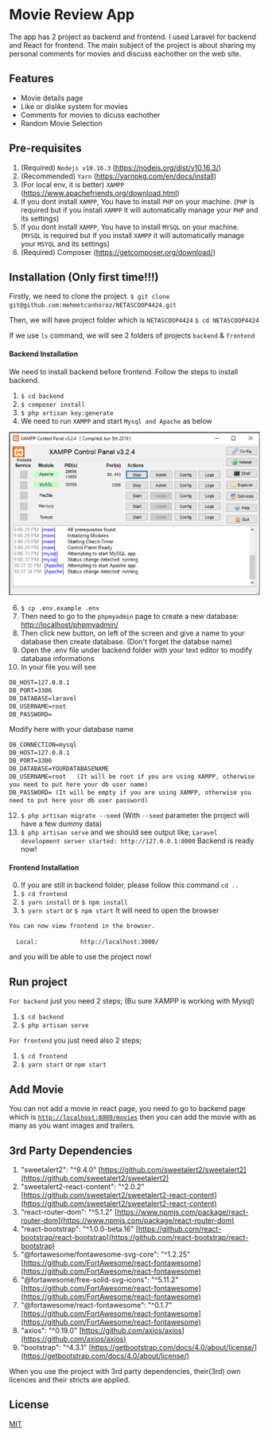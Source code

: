# Movie Review App
The app has 2 project as backend and frontend. I used Laravel for backend and  React for frontend. The main subject of the project is about sharing my personal comments for movies and discuss eachother on the web site. 

## Features  
- Movie details page
- Like or dislike system for movies
- Comments for movies to dicuss eachother
- Random Movie Selection

## Pre-requisites
1. (Required) `Nodejs v10.16.3` (https://nodejs.org/dist/v10.16.3/)
2. (Recommended) `Yarn` (https://yarnpkg.com/en/docs/install)
3. (For local env, it is better) `XAMPP` (https://www.apachefriends.org/download.html)
4. If you dont install `XAMPP`, You have to install `PHP` on your machine. (`PHP` is required but if you install `XAMPP` it will automatically manage your `PHP` and its settings)
5. If you dont install `XAMPP`, You have to install `MYSQL` on your machine. (`MYSQL` is required but if you install `XAMPP` it will automatically manage your `MSYQL` and its settings)
6.  (Required) Composer (https://getcomposer.org/download/)

## Installation (Only first time!!!)
Firstly, we need to clone the project.
`$ git clone git@github.com:mehmetcanhoroz/NETASCOOP4424.git`

Then, we will have project folder which is `NETASCOOP4424`
`$ cd NETASCOOP4424`

If we use `ls` command, we will see 2 folders of projects `backend` & `frontend`

#### Backend Installation
We need to install backend before frontend. Follow the steps to install backend.
1. `$ cd backend`
2. `$ composer install`
3. `$ php artisan key:generate`
4. We need to run `XAMPP` and start `Mysql and Apache` as below

![Image XAMPP](https://raw.githubusercontent.com/mehmetcanhoroz/NETASCOOP4424/master/mysql.png)


6. `$ cp .env.example .env`
7. Then need to go to the `phpmyadmin` page to create a new database: [http://localhost/phpmyadmin/](http://localhost/phpmyadmin/)
8. Then click new button, on left of the screen and give a name to your database then create database. (Don't forget the databse name)
9. Open the .env file under backend folder with your text editor to modify database informations
10. In your file you will see 
``` DB_CONNECTION=mysql  
DB_HOST=127.0.0.1  
DB_PORT=3306  
DB_DATABASE=laravel  
DB_USERNAME=root  
DB_PASSWORD=
```
Modify here with your database name
```
DB_CONNECTION=mysql  
DB_HOST=127.0.0.1  
DB_PORT=3306  
DB_DATABASE=YOURDATABASENAME  
DB_USERNAME=root   (It will be root if you are using XAMPP, otherwise you need to put here your db user name)
DB_PASSWORD= (It will be empty if you are using XAMPP, otherwise you need to put here your db user password)
```
12. `$ php artisan migrate --seed` (With `--seed` parameter the project will have a few dummy data)
13. `$ php artisan serve` and we should see output like;
`Laravel development server started: http://127.0.0.1:8000`
Backend is ready now!

#### Frontend Installation
0. If you are still in backend folder, please follow this command `cd ..`
1. `$ cd frontend`
2. `$ yarn install` or `$ npm install`
3. `$ yarn start` or `$ npm start` It will need to open the browser
```
You can now view frontend in the browser.        

  Local:            http://localhost:3000/    
```

and you will be able to use the project now!

## Run project
`For backend` just you need 2 steps; (Bu sure XAMPP is working with Mysql)
1. `$ cd backend`
2. `$ php artisan serve`

`For frontend` you just need also 2 steps;
1. `$ cd frontend`
2. `$ yarn start` or `npm start`

## Add Movie
You can not add a movie in react page, you need to go to backend page which is [`http://localhost:8000/movies`](http://localhost:8000/movies) then you can add the movie with as many as you want images and trailers.

## 3rd Party Dependencies

1. "sweetalert2": "^9.4.0" [https://github.com/sweetalert2/sweetalert2](https://github.com/sweetalert2/sweetalert2)
2. "sweetalert2-react-content": "^2.0.2" [https://github.com/sweetalert2/sweetalert2-react-content](https://github.com/sweetalert2/sweetalert2-react-content)
3. "react-router-dom": "^5.1.2" [https://www.npmjs.com/package/react-router-dom](https://www.npmjs.com/package/react-router-dom)
4. "react-bootstrap": "^1.0.0-beta.16" [https://github.com/react-bootstrap/react-bootstrap](https://github.com/react-bootstrap/react-bootstrap)
5. "@fortawesome/fontawesome-svg-core": "^1.2.25" [https://github.com/FortAwesome/react-fontawesome](https://github.com/FortAwesome/react-fontawesome)
6. "@fortawesome/free-solid-svg-icons": "^5.11.2" [https://github.com/FortAwesome/react-fontawesome](https://github.com/FortAwesome/react-fontawesome)
7. "@fortawesome/react-fontawesome": "^0.1.7" [https://github.com/FortAwesome/react-fontawesome](https://github.com/FortAwesome/react-fontawesome)
8. "axios": "^0.19.0" [https://github.com/axios/axios](https://github.com/axios/axios)
9. "bootstrap": "^4.3.1" [https://getbootstrap.com/docs/4.0/about/license/](https://getbootstrap.com/docs/4.0/about/license/)

When you use the project with 3rd party dependencies, their(3rd) own licences and their stricts are applied.

## License
[MIT](https://github.com/mehmetcanhoroz/NETASCOOP4424/blob/master/LICENSE)